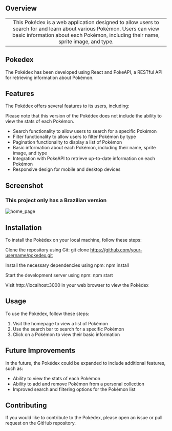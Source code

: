 ## Overview

<table border="0">
<tr>
<td align="center">
This Pokédex is a web application designed to allow users to search for and learn about various Pokémon. Users can view basic information about each Pokémon, including their name, sprite image, and type.
</tr>
</table>

## Pokedex

The Pokédex has been developed using React and PokeAPI, a RESTful API for retrieving information about Pokémon.

## Features
The Pokédex offers several features to its users, including:

Please note that this version of the Pokédex does not include the ability to view the stats of each Pokémon.

- Search functionality to allow users to search for a specific Pokémon
- Filter functionality to allow users to filter Pokémon by type
- Pagination functionality to display a list of Pokémon
- Basic information about each Pokémon, including their name, sprite image, and type
- Integration with PokeAPI to retrieve up-to-date information on each Pokémon
- Responsive design for mobile and desktop devices

## Screenshot
<h3>This project only has a Brazilian version</h3>

![home_page](https://user-images.githubusercontent.com/112785244/230901475-54b97c49-2e67-4e7f-89f8-ce01538f4280.png)


## Installation
To install the Pokédex on your local machine, follow these steps:

Clone the repository using Git: git clone https://github.com/your-username/pokedex.git

Install the necessary dependencies using npm: npm install

Start the development server using npm: npm start

Visit http://localhost:3000 in your web browser to view the Pokédex

## Usage
To use the Pokédex, follow these steps:

1. Visit the homepage to view a list of Pokémon
2. Use the search bar to search for a specific Pokémon
4. Click on a Pokémon to view their basic information

## Future Improvements
In the future, the Pokédex could be expanded to include additional features, such as:

- Ability to view the stats of each Pokémon
- Ability to add and remove Pokémon from a personal collection
- Improved search and filtering options for the Pokémon list

## Contributing
If you would like to contribute to the Pokédex, please open an issue or pull request on the GitHub repository.
